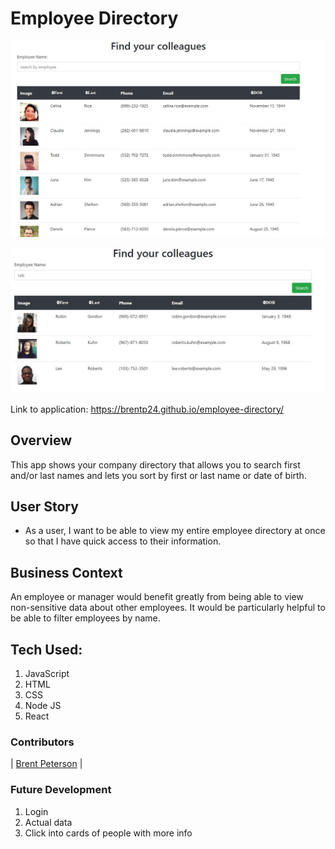 # Employee Directory

![Employee-Directory](./images/directory.jpg)

![Search](./images/search.jpg)

Link to application: https://brentp24.github.io/employee-directory/

## Overview

This app shows your company directory that allows you to search first and/or last names and lets you sort by first or last name or date of birth.   

## User Story

* As a user, I want to be able to view my entire employee directory at once so that I have quick access to their information.

## Business Context

An employee or manager would benefit greatly from being able to view non-sensitive data about other employees. It would be particularly helpful to be able to filter employees by name.

## Tech Used:
1. JavaScript
2. HTML
3. CSS
4. Node JS
5. React

### Contributors
| [Brent Peterson](https://github.com/brentp24) | 

### Future Development
1. Login
2. Actual data
3. Click into cards of people with more info

